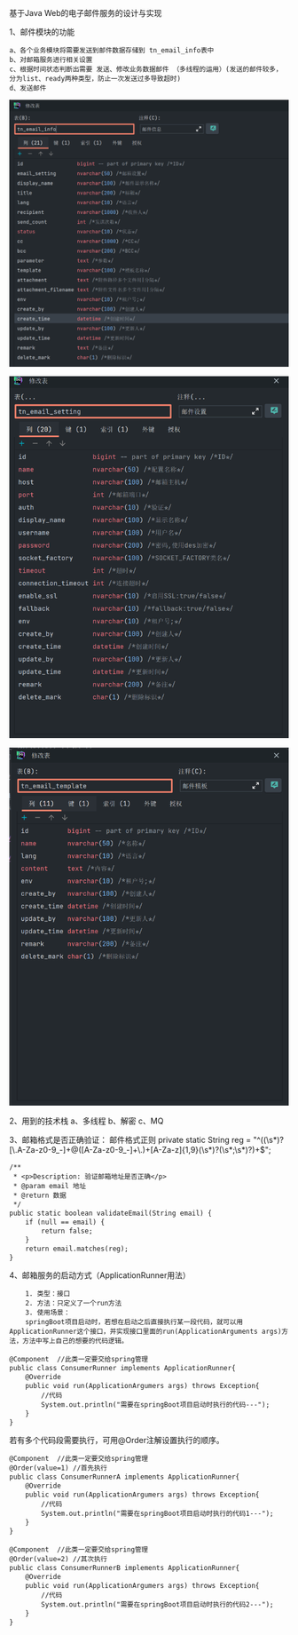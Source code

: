 <!--
 * @Author: ZhangShaoshuai Zss_gege@163.com
 * @Date: 2023-11-27 15:02:09
 * @LastEditors: ZhangShaoshuai Zss_gege@163.com
 * @LastEditTime: 2023-11-28 14:08:30
 * @FilePath: \Blog\1-项目总结复盘\2-邮箱模块的搭建和构造\1-邮箱模块的搭建.md
-->
基于Java Web的电子邮件服务的设计与实现

1、邮件模块的功能

    a、各个业务模块将需要发送到邮件数据存储到 tn_email_info表中
    b、对邮箱服务进行相关设置 
    c、根据时间状态判断出需要 发送、修改业务数据邮件 （多线程的运用）(发送的邮件较多，分为list、ready两种类型，防止一次发送过多导致超时)
    d、发送邮件 
    
 ![Alt text](img/1.png)

 ![Alt text](img/2.png)
 
 ![Alt text](img/3.png)


2、用到的技术栈
    a、多线程
    b、解密
    c、MQ
    


3、邮箱格式是否正确验证：    邮件格式正则
    private static String reg = "^((\\s*)?[\\.A-Za-z0-9_-]+@([A-Za-z0-9_-]+\\.)+[A-Za-z]{1,9}(\\s*)?(\\s*;\\s*)?)+$";



    /**
     * <p>Description: 验证邮箱地址是否正确</p>
     * @param email 地址
     * @return 数据
     */
    public static boolean validateEmail(String email) {
        if (null == email) {
            return false;
        }
        return email.matches(reg);
    }


4、邮箱服务的启动方式（ApplicationRunner用法）

        1. 类型：接口
        2. 方法：只定义了一个run方法
        3. 使用场景：
        springBoot项目启动时，若想在启动之后直接执行某一段代码，就可以用 ApplicationRunner这个接口，并实现接口里面的run(ApplicationArguments args)方法，方法中写上自己的想要的代码逻辑。

    @Component  //此类一定要交给spring管理
    public class ConsumerRunner implements ApplicationRunner{
        @Override
        public void run(ApplicationArgumers args) throws Exception{
            //代码
            System.out.println("需要在springBoot项目启动时执行的代码---");
        }
    }

若有多个代码段需要执行，可用@Order注解设置执行的顺序。

    @Component  //此类一定要交给spring管理
    @Order(value=1) //首先执行
    public class ConsumerRunnerA implements ApplicationRunner{
        @Override
        public void run(ApplicationArgumers args) throws Exception{
            //代码
            System.out.println("需要在springBoot项目启动时执行的代码1---");
        }
    }

    @Component  //此类一定要交给spring管理
    @Order(value=2) //其次执行
    public class ConsumerRunnerB implements ApplicationRunner{
        @Override
        public void run(ApplicationArgumers args) throws Exception{
            //代码
            System.out.println("需要在springBoot项目启动时执行的代码2---");
        }
    }